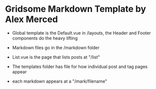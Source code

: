 # Gridsome Markdown Template by Alex Merced

- Global template is the Default.vue in /layouts, the Header and Footer components do the heavy lifting

- Markdown files go in the /markdown folder

- List.vue is the page that lists posts at "/list"

- The templates folder has file for how individual post and tag pages appear

- each markdown appears at a "/mark/filename"
